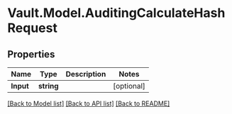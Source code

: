 # Vault.Model.AuditingCalculateHashRequest

## Properties

Name | Type | Description | Notes
------------ | ------------- | ------------- | -------------
**Input** | **string** |  | [optional] 

[[Back to Model list]](../README.md#documentation-for-models) [[Back to API list]](../README.md#documentation-for-api-endpoints) [[Back to README]](../README.md)

